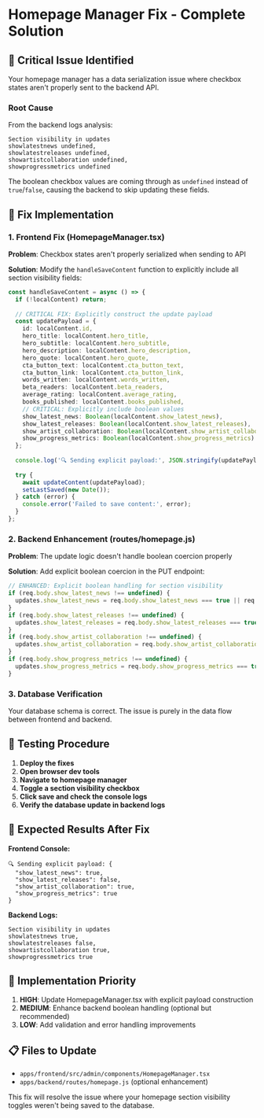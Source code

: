 # Homepage Manager Fix - Complete Solution

## 🚨 **Critical Issue Identified**

Your homepage manager has a data serialization issue where checkbox states aren't properly sent to the backend API.

### **Root Cause**
From the backend logs analysis:
```
Section visibility in updates 
showlatestnews undefined, 
showlatestreleases undefined, 
showartistcollaboration undefined, 
showprogressmetrics undefined
```

The boolean checkbox values are coming through as `undefined` instead of `true`/`false`, causing the backend to skip updating these fields.

## 🔧 **Fix Implementation**

### **1. Frontend Fix (HomepageManager.tsx)**

**Problem**: Checkbox states aren't properly serialized when sending to API

**Solution**: Modify the `handleSaveContent` function to explicitly include all section visibility fields:

```typescript
const handleSaveContent = async () => {
  if (!localContent) return;
  
  // CRITICAL FIX: Explicitly construct the update payload
  const updatePayload = {
    id: localContent.id,
    hero_title: localContent.hero_title,
    hero_subtitle: localContent.hero_subtitle,
    hero_description: localContent.hero_description,
    hero_quote: localContent.hero_quote,
    cta_button_text: localContent.cta_button_text,
    cta_button_link: localContent.cta_button_link,
    words_written: localContent.words_written,
    beta_readers: localContent.beta_readers,
    average_rating: localContent.average_rating,
    books_published: localContent.books_published,
    // CRITICAL: Explicitly include boolean values
    show_latest_news: Boolean(localContent.show_latest_news),
    show_latest_releases: Boolean(localContent.show_latest_releases),
    show_artist_collaboration: Boolean(localContent.show_artist_collaboration),
    show_progress_metrics: Boolean(localContent.show_progress_metrics)
  };
  
  console.log('🔍 Sending explicit payload:', JSON.stringify(updatePayload, null, 2));
  
  try {
    await updateContent(updatePayload);
    setLastSaved(new Date());
  } catch (error) {
    console.error('Failed to save content:', error);
  }
};
```

### **2. Backend Enhancement (routes/homepage.js)**

**Problem**: The update logic doesn't handle boolean coercion properly

**Solution**: Add explicit boolean coercion in the PUT endpoint:

```javascript
// ENHANCED: Explicit boolean handling for section visibility
if (req.body.show_latest_news !== undefined) {
  updates.show_latest_news = req.body.show_latest_news === true || req.body.show_latest_news === 'true';
}
if (req.body.show_latest_releases !== undefined) {
  updates.show_latest_releases = req.body.show_latest_releases === true || req.body.show_latest_releases === 'true';
}
if (req.body.show_artist_collaboration !== undefined) {
  updates.show_artist_collaboration = req.body.show_artist_collaboration === true || req.body.show_artist_collaboration === 'true';
}
if (req.body.show_progress_metrics !== undefined) {
  updates.show_progress_metrics = req.body.show_progress_metrics === true || req.body.show_progress_metrics === 'true';
}
```

### **3. Database Verification**

Your database schema is correct. The issue is purely in the data flow between frontend and backend.

## 🧪 **Testing Procedure**

1. **Deploy the fixes**
2. **Open browser dev tools**
3. **Navigate to homepage manager**
4. **Toggle a section visibility checkbox**
5. **Click save and check the console logs**
6. **Verify the database update in backend logs**

## 🎯 **Expected Results After Fix**

**Frontend Console:**
```
🔍 Sending explicit payload: {
  "show_latest_news": true,
  "show_latest_releases": false,
  "show_artist_collaboration": true,
  "show_progress_metrics": true
}
```

**Backend Logs:**
```
Section visibility in updates 
showlatestnews true, 
showlatestreleases false, 
showartistcollaboration true, 
showprogressmetrics true
```

## 🚀 **Implementation Priority**

1. **HIGH**: Update HomepageManager.tsx with explicit payload construction
2. **MEDIUM**: Enhance backend boolean handling (optional but recommended)
3. **LOW**: Add validation and error handling improvements

## 📋 **Files to Update**

- `apps/frontend/src/admin/components/HomepageManager.tsx`
- `apps/backend/routes/homepage.js` (optional enhancement)

This fix will resolve the issue where your homepage section visibility toggles weren't being saved to the database.